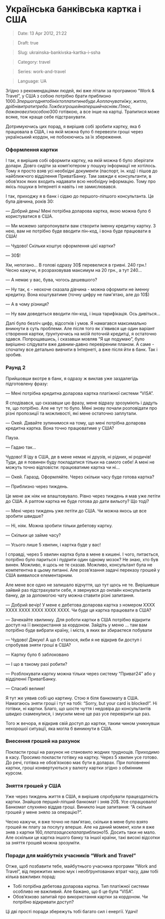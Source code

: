 # Українська банківська картка і США

> Date: 13 Apr 2012, 21:22

> Draft: true

> Slug: ukrainska-bankivska-kartka-i-ssha

> Category: travel

> Series: work-and-travel

> Language: UA

Згідно з рекомендаціями людей, які вже літали за програмою “Work & Travel”, у США з собою потрібно брати приблизно 1000$. З першого дня тобі ніхто платити не буде. А оплачувати їжу, житло, дрібні витрати треба. Тож без грошей на перший час ніяк. Плюс, бажано везти з собою 300$ готівкою, а все інше на картці. Трапитися може всяке, тож краще себе підстрахувати.

Дотримуючись цих порад, я вирішив собі зробити картку, яка б працювала в США, і на якій можна було б перевезти гроші через український кордон, не побоюючись за їх збереження.

### Оформлення картки

І так, я вирішив собі оформити картку, на якій можна б було зберігати долари. Довго сидіти за комп’ютером у пошуку інформації не хотілось. Тому я просто взяв усі необхідні документи (паспорт, ін. код) і пішов до найближчого відділення ПриватБанку. Там завжди є консультанти, в обов’язок яких входить надавати всю необхідну інформацію. Тому про якісь пошуки в Інтернеті я навіть і не замислювався.

І так, приходжу я в банк і сідаю до першого-ліпшого консультанта. Це була дівчина, років 30:

— Добрий день! Мені потрібна доларова картка, якою можна було б користуватися в США.

— Ми можемо запропонувати вам створити іменну кредитну картку. З нею, вам не потрібно буде вводити пін-код, і вона буде працювати в США!

— Чудово! Скільки коштує оформлення цієї картки?

— 30$!

Хм, непогано... В голові одразу 30$ перевелися в гривні. 240 грн.! Чесно кажучи, я розраховував максимум на 20 грн., а тут 240...

— А немає у вас, бува, чогось дешевшого?

— Ну так, є - неохоче сказала дівчина - можна оформити не іменну кредитку. Вона коштуватиме (точну цифру не пам'ятаю, але до 10$)

— А в чому різниця?

— Ну вам доведеться вводити пін-код, і інша тарифікація. Ось дивіться...

Далі було безліч цифр, відсотків і умов. Я намагався максимально вникнути в суть проблеми. Але після того як з'явився ще один варіант створення картки, ґрунтуючись на моїй поточній кредитці, я остаточно здався. Попрощавшись, і сказавши мовляв “Я ще подумаю”, було вирішено слідувати вже давним-давно перевіреним планом. А саме - спочатку все детально вивчити в Інтернеті, а вже після йти в банк. Так і зробив.

### Раунд 2

Прийшовши вкотре в банк, я одразу ж виклав уже заздалегідь підготовлену фразу:

— Мені потрібна кредитна доларова картка платіжної системи “VISA”.

Я сподівався, що сказавши цю фразу, мене відразу зрозуміють і дадуть те, що потрібно. Але не тут то було. Мені знову почали розповідати про різні пропозиції та можливості, які мене остаточно заплутали.

— Окей. Давайте зупинимося на тому, що мені потрібна доларова кредитна картка. Вона точно працюватиме у США?

Пауза.

— Гадаю так...

Чудово! Я їду в США, де в мене немає ні друзів, ні рідних, ні родичів! Туди, де я повинен буду покладатися тільки на самого себе! А мені не можуть точно відповісти: працюватиме картка чи ні...

— Окей. Гаразд. Оформляйте. Через скільки часу буде готова картка?

— Приблизно через тиждень.

Це мене аж ніяк не влаштовувало. Рівно через тиждень я мав уже летіти до США. А раптом картка не буде готова до дати вильоту? Що тоді?

— Мені через тиждень уже летіти до США. Чи можна якось це все зробити швидше?

— Ні, ніяк. Можна зробити тільки дебетову картку.

— Скільки це займе часу?

— Усього лише 5 хвилин, і картка буде у вас!

І справді, через 5 хвилин картка була в мене в кишені. І чого, питається, потрібно було париться і пудрити один одному мозок? Не знаю, хто був винен. Можливо, я щось не те сказав. Можливо, консультант була не компетентна в цьому питанні. Але розв’язання задачі переказу грошей у США виявилося елементарним.

Але мене все одно не залишало відчуття, що тут щось не те. Вирішивши зайвий раз підстрахувати себе, я звернувся до онлайн консультанта банку, де за допомогою чату можна ставити різні запитання.

— Добрий вечір! У мене є дебетова доларова картка з номером ХХХХ ХХХХ ХХХХ ХХХХ ХХХХ ХХХХ. Чи буде ця картка працювати в США?

— Зачекайте хвилинку. Для роботи картки в США потрібно відкрити доступ на її використання за кордоном. Зайдіть у меню ... там вам потрібно буде вибрати країну, і міста, в яких ви збираєтеся побувати

— Чудово! Дякую! А що б сталося, якби я не відкрив би доступ і спробував зняти гроші в США?

— Картку було б заблоковано

— І що в такому разі робити?

— Розблокувати картку можна тільки через систему “Приват24” або у відділенні ПриватБанку.

— Спасибі велике!

Я тут же уявив собі цю картину. Стою я біля банкомату в США. Намагаюсь зняти гроші і тут на тобі: “Sorry, but your card is blocked!”. Ні готівки, ні картки. Благо, що шосте чуття і недовіра до консультантів швидко схаменулися, і змусили мене ще раз усе перевірити ще раз.

Того ж вечора, я відкрив свій доступ до картки, таким чином уникнувши нехорошої ситуації, яка могла б виникнути в США.

### Внесення грошей на рахунок

Покласти гроші на рахунок не становило жодних труднощів. Приходимо в касу. Просимо покласти готівку на картку. Через 5 хвилин усе готово. До речі, готівка не обов’язково має бути в доларах. При поповненні картки, гроші конвертуються у валюту картки згідно з обмінним курсом.

### Зняття грошей у США

Уже через тиждень життя в США, я вирішив спробувати працездатність картки. Знайшов перший-ліпший банкомат і зняв 20$. Усе спрацювало! Банкомат слухняно віддав гроші. Виникло інше запитання: “А скільки грошей у мене зняло за операцію?”.

Чесно кажучи, я вже точно не пам'ятаю, скільки в мене було взято грошей як плату за послугу вперше. Але на даний момент, коли я вже зняв з картки 160$, плата за це склала приблизно 15$. Досить таки не мало. Але оскільки це картка іншого банку та іншої країни, такі високі відсотки за зняття грошей можна зрозуміти.

### Поради для майбутніх учасників “Work and Travel”

Отже, щоб позбавити тебе, майбутнього учасника програми “Work and Travel”, від пережитих мною мук і необґрунтованих втрат часу, дам тобі кілька важливих порад:

- Тобі потрібна дебетова доларова картка. Тип платіжної системи особливо не важливий. Але бажано, що б це була “VISA”.
- Обов’язково запитай про використання картки за кордоном. Чи потрібно відкривати доступ?

Ці дві прості поради збережуть тобі багато сил і енергії. Удачі!

